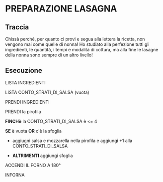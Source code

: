 # PREPARAZIONE LASAGNA 



## Traccia 

Chissà perché, per quanto ci provi e segua alla lettera la ricetta, non vengono mai come quelle di nonna! Ho studiato alla perfezione tutti gli ingredienti, le quantità, i tempi e modalità di cottura, ma alla fine le lasagne della nonna sono sempre di un altro livello!


## Esecuzione

LISTA INGREDIENTI

LISTA CONTO_STRATI_DI_SALSA (vuota)

PRENDI INGREDIENTI

PRENDI la pirofila

**FINCHè** la CONTO_STRATI_DI_SALSA è <= 4 

**SE** è vuota **OR** c'è la sfoglia 

 - aggiugni salsa e mozzarella nella pirofila e aggiungi +1 alla CONTO_STRATI_DI_SALSA
	
- **ALTRIMENTI** aggiungi sfoglia 

ACCENDI IL FORNO A 180°

INFORNA